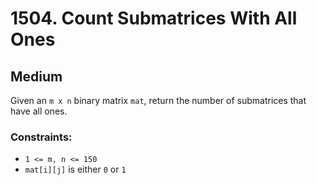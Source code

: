 # 1504. Count Submatrices With All Ones

## Medium

Given an `m x n` binary matrix `mat`, return the number of submatrices that have all ones.

### Constraints:

- `1 <= m, n <= 150`
- `mat[i][j]` is either `0` or `1`
